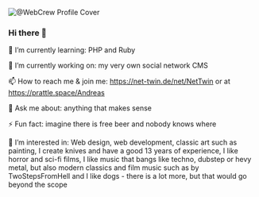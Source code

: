 ![@WebCrew Profile Cover](https://i.imgur.com/9Qsv2c0.png)

### Hi there 👋

🌱 I’m currently learning: PHP and Ruby  

🔭 I’m currently working on: my very own social network CMS

📫 How to reach me & join me: https://net-twin.de/net/NetTwin or at https://prattle.space/Andreas

💬 Ask me about: anything that makes sense

⚡ Fun fact: imagine there is free beer and nobody knows where

👀 I’m interested in: Web design, web development, classic art such as painting, I create knives and have a good 13 years of experience, I like horror and sci-fi films, I like music that bangs like techno, dubstep or hevy metal, but also modern classics and film music such as by TwoStepsFromHell and I like dogs - there is a lot more, but that would go beyond the scope 

